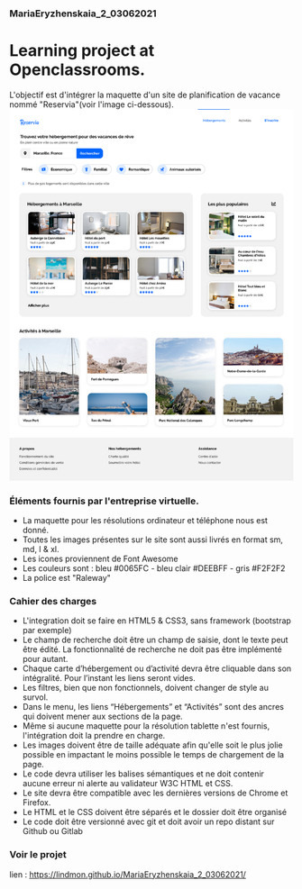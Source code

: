 ### MariaEryzhenskaia_2_03062021
# Learning project at Openclassrooms. 
L'objectif est d'intégrer la maquette d'un site de planification de vacance nommé "Reservia"(voir l'image ci-dessous).
![Maquette de projet Reservia ](/desktop.png)
### Éléments fournis par l'entreprise virtuelle.
- La maquette pour les résolutions ordinateur et téléphone nous est donné.
- Toutes les images présentes sur le site sont aussi livrés en format sm, md, l & xl.
- Les icones proviennent de Font Awesome
- Les couleurs sont : bleu #0065FC - bleu clair #DEEBFF - gris #F2F2F2
- La police est "Raleway"
### Cahier des charges
 - L'integration doit se faire en HTML5 & CSS3, sans framework (bootstrap par exemple)
 - Le champ de recherche doit être un champ de saisie, dont le texte peut être édité. La fonctionnalité de recherche ne doit pas être implémenté pour autant.
 - Chaque carte d’hébergement ou d’activité devra être cliquable dans son intégralité. Pour l’instant les liens seront vides.
 - Les filtres, bien que non fonctionnels, doivent changer de style au survol.
- Dans le menu, les liens “Hébergements” et “Activités” sont des ancres qui doivent mener aux sections de la page.
- Même si aucune maquette pour la résolution tablette n'est fournis, l'intégration doit la prendre en charge.
- Les images doivent être de taille adéquate afin qu'elle soit le plus jolie possible en impactant le moins possible le temps de chargement de la page.
- Le code devra utiliser les balises sémantiques et ne doit contenir aucune erreur ni alerte au validateur W3C HTML et CSS.
- Le site devra être compatible avec les dernières versions de Chrome et Firefox.
- Le HTML et le CSS doivent être séparés et le dossier doit être organisé
- Le code doit être versionné avec git et doit avoir un repo distant sur Github ou Gitlab
### Voir le projet
lien :  https://lindmon.github.io/MariaEryzhenskaia_2_03062021/ 
